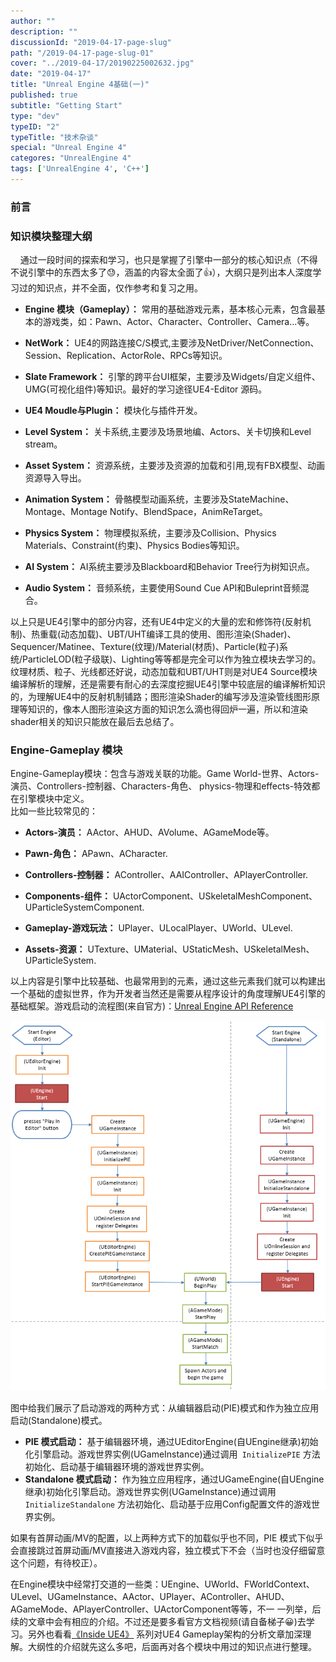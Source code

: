 ```yaml
---
author: ""
description: ""
discussionId: "2019-04-17-page-slug"
path: "/2019-04-17-page-slug-01"
cover: "../2019-04-17/20190225002632.jpg"
date: "2019-04-17"
title: "Unreal Engine 4基础(一)"
published: true
subtitle: "Getting Start"
type: "dev"
typeID: "2"
typeTitle: "技术杂谈"
special: "Unreal Engine 4"
categores: "UnrealEngine 4"
tags: ['UnrealEngine 4', 'C++']
---
```

    
### 前言



### 知识模块整理大纲

&nbsp;&nbsp;&nbsp;&nbsp;通过一段时间的探索和学习，也只是掌握了引擎中一部分的核心知识点（不得不说引擎中的东西太多了😓，涵盖的内容太全面了👍），大纲只是列出本人深度学习过的知识点，并不全面，仅作参考和复习之用。

- **Engine 模块（Gameplay）：** 常用的基础游戏元素，基本核心元素，包含最基本的游戏类，如：Pawn、Actor、Character、Controller、Camera...等。

- **NetWork：** UE4的网路连接C/S模式,主要涉及NetDriver/NetConnection、Session、Replication、ActorRole、RPCs等知识。

- **Slate Framework：** 引擎的跨平台UI框架，主要涉及Widgets/自定义组件、UMG(可视化组件)等知识。最好的学习途径UE4-Editor 源码。

- **UE4 Moudle与Plugin：** 模块化与插件开发。

- **Level System：** 关卡系统,主要涉及场景地编、Actors、关卡切换和Level stream。

- **Asset System：** 资源系统，主要涉及资源的加载和引用,现有FBX模型、动画资源导入导出。

- **Animation System：** 骨骼模型动画系统，主要涉及StateMachine、Montage、Montage Notify、BlendSpace，AnimReTarget。

- **Physics System：** 物理模拟系统，主要涉及Collision、Physics Materials、Constraint(约束)、Physics Bodies等知识。

- **AI System：** AI系统主要涉及Blackboard和Behavior Tree行为树知识点。

- **Audio System：** 音频系统，主要使用Sound Cue API和Buleprint音频混合。

以上只是UE4引擎中的部分内容，还有UE4中定义的大量的宏和修饰符(反射机制)、热重载(动态加载)、UBT/UHT编译工具的使用、图形渲染(Shader)、Sequencer/Matinee、Texture(纹理)/Material(材质)、Particle(粒子)系统/ParticleLOD(粒子级联)、Lighting等等都是完全可以作为独立模块去学习的。纹理材质、粒子、光线都还好说，动态加载和UBT/UHT则是对UE4 Source模块编译解析的理解，还是需要有耐心的去深度挖掘UE4引擎中较底层的编译解析知识的，为理解UE4中的反射机制铺路；图形渲染Shader的编写涉及渲染管线图形原理等知识的，像本人图形渲染这方面的知识怎么滴也得回炉一遍，所以和渲染shader相关的知识只能放在最后去总结了。

### Engine-Gameplay 模块

Engine-Gameplay模块：包含与游戏关联的功能。Game World-世界、Actors-演员、Controllers-控制器、Characters-角色、 physics-物理和effects-特效都在引擎模块中定义。   
比如一些比较常见的：   
- **Actors-演员：** AActor、AHUD、AVolume、AGameMode等。

- **Pawn-角色：** APawn、ACharacter.

- **Controllers-控制器：** AController、AAIController、APlayerController.

- **Components-组件：** UActorComponent、USkeletalMeshComponent、UParticleSystemComponent.

- **Gameplay-游戏玩法：** UPlayer、ULocalPlayer、UWorld、ULevel.

- **Assets-资源：** UTexture、UMaterial、UStaticMesh、USkeletalMesh、UParticleSystem.

以上内容是引擎中比较基础、也最常用到的元素，通过这些元素我们就可以构建出一个基础的虚拟世界，作为开发者当然还是需要从程序设计的角度理解UE4引擎的基础框架。游戏启动的流程图(来自官方)：<a href="https://www.w3schools.com/w3css/w3css_grid.asp">Unreal Engine API Reference</a>  

![UE4](UE4.webp)

图中给我们展示了启动游戏的两种方式：从编辑器启动(PIE)模式和作为独立应用启动(Standalone)模式。   
- **PIE 模式启动：** 基于编辑器环境，通过UEditorEngine(自UEngine继承)初始化引擎启动。游戏世界实例(UGameInstance)通过调用` InitializePIE` 方法初始化、启动基于编辑器环境的游戏世界实例。   
- **Standalone 模式启动：** 作为独立应用程序，通过UGameEngine(自UEngine继承)初始化引擎启动。游戏世界实例(UGameInstance)通过调用` InitializeStandalone` 方法初始化、启动基于应用Config配置文件的游戏世界实例。   

如果有首屏动画/MV的配置，以上两种方式下的加载似乎也不同，PIE 模式下似乎会直接跳过首屏动画/MV直接进入游戏内容，独立模式下不会（当时也没仔细留意这个问题，有待校正）。   

在Engine模块中经常打交道的一些类：UEngine、UWorld、FWorldContext、ULevel、UGameInstance、AActor、UPlayer、AController、AHUD、AGameMode、APlayerController、UActorComponent等等，不一 一列举，后续的文章中会有相应的介绍。不过还是要多看官方文档视频(请自备梯子😀)去学习。另外也看看<a href="https://www.cnblogs.com/fjz13/p/5938465.html">《Inside UE4》</a> 系列对UE4 Gameplay架构的分析文章加深理解。大纲性的介绍就先这么多吧，后面再对各个模块中用过的知识点进行整理。


